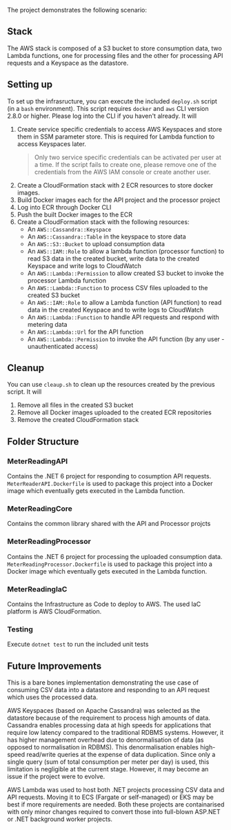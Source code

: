 The project demonstrates the following scenario:

## Stack

The AWS stack is composed of a S3 bucket to store consumption data, two Lambda functions, one for processing files and the other for processing API requests and a Keyspace as the datastore.

## Setting up

To set up the infrasructure, you can execute the included `deploy.sh` script (in a `bash` environment). This script requires `docker` and `aws` CLI version 2.8.0 or higher. Please log into the CLI if you haven't already. It will

1. Create service specific credentials to access AWS Keyspaces and store them in SSM parameter store. This is required for Lambda function to access Keyspaces later.
   > Only two service specific credentials can be activated per user at a time. If the script fails to create one, please remove one of the credentials from the AWS IAM console or create another user.
2. Create a CloudFormation stack with 2 ECR resources to store docker images.
3. Build Docker images each for the API project and the processor project
4. Log into ECR through Docker CLI
5. Push the built Docker images to the ECR
6. Create a CloudFormation stack with the following resources:
   - An `AWS::Cassandra::Keyspace`
   - An `AWS::Cassandra::Table` in the keyspace to store data
   - An `AWS::S3::Bucket` to upload consumption data
   - An `AWS::IAM::Role` to allow a lambda function (processor function) to read S3 data in the created bucket, write data to the created Keyspace and write logs to CloudWatch
   - An `AWS::Lambda::Permission` to allow created S3 bucket to invoke the processor Lambda function
   - An `AWS::Lambda::Function` to process CSV files uploaded to the created S3 bucket
   - An `AWS::IAM::Role` to allow a Lambda function (API function) to read data in the created Keyspace and to write logs to CloudWatch
   - An `AWS::Lambda::Function` to handle API requests and respond with metering data
   - An `AWS::Lambda::Url` for the API function
   - An `AWS::Lambda::Permission` to invoke the API function (by any user - unauthenticated access)

## Cleanup

You can use `cleaup.sh` to clean up the resources created by the previous script. It will

1. Remove all files in the created S3 bucket
2. Remove all Docker images uploaded to the created ECR repositories
3. Remove the created CloudFormation stack

## Folder Structure

### MeterReadingAPI

Contains the .NET 6 project for responding to cosumption API requests. `MeterReaderAPI.Dockerfile` is used to package this project into a Docker image which eventually gets executed in the Lambda function.

### MeterReadingCore

Contains the common library shared with the API and Processor projcts

### MeterReadingProcessor

Contains the .NET 6 project for processing the uploaded consumption data. `MeterReadingProcessor.Dockerfile` is used to package this project into a Docker image which eventually gets executed in the Lambda function.

### MeterReadingIaC

Contains the Infrastructure as Code to deploy to AWS. The used IaC platform is AWS CloudFormation.

### Testing

Execute `dotnet test` to run the included unit tests

## Future Improvements

This is a bare bones implementation demonstrating the use case of consuming CSV data into a datastore and responding to an API request which uses the processed data.

AWS Keyspaces (based on Apache Cassandra) was selected as the datastore because of the requirement to process high amounts of data. Cassandra enables processing data at high speeds for applications that require low latency compared to the traditional RDBMS systems. However, it has higher management overhead due to denormalisation of data (as opposed to normalisation in RDBMS). This denormalisation enables high-speed read/write queries at the expense of data duplication. Since only a single query (sum of total consumption per meter per day) is used, this limitation is negligible at the current stage. However, it may become an issue if the project were to evolve.

AWS Lambda was used to host both .NET projects processing CSV data and API requests. Moving it to ECS (Fargate or self-managed) or EKS may be best if more requirements are needed. Both these projects are containarised with only minor changes required to convert those into full-blown ASP.NET or .NET background worker projects.

